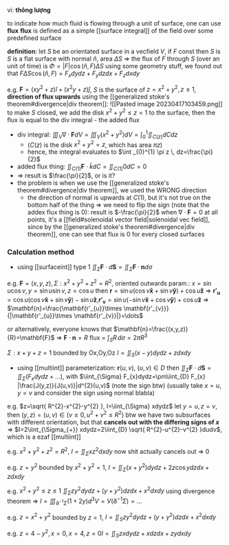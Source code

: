 vi: **thông lượng**

to indicate how much fluid is flowing through a unit of surface, one can use **flux**
**flux** is defined as a simple [[surface integral]] of the field over some predefined surface

**definition**: let $S$ be an orientated surface in a vecfield $V$, if $F$ const then $S$ is $S$ is a flat surface with normal $\hat{n}$, area $\Delta S$ => the flux of $F$ through $S$ (over an unit of time) is $\Phi=|F|\cos(\hat{n},F)\Delta S$
using some geometry stuff, we found out that $F\Delta S\cos(\hat{n}, F)=F_{x}dydz+F_{y}dzdx+F_{z}dxdy$

e.g. $\mathbf{F}=(xy^{2}+z)\hat{i}+(x^{2}y+z)\hat{j}$, $S$ is the surface of $z=x^{2}+y^{2}, z\leq 1$, **direction of flux upwards**
using the [[generalized stoke's theorem#divergence|div theorem]]:
![[Pasted image 20230417103459.png]]
to make $S$ closed, we add the disk $x^{2}+y^{2}\leq z=1$ to the surface, then the flux is equal to the div integral - the added flux
- div integral: $\iiint_{V}\nabla\cdot \mathbf{F}dV=\iiint_{V}(x^{2}+y^{2})dV=\int _{0}^{1}\iint_{C(z)}dCdz$
	- ($C(z)$ is the disk $x^{2}+y^{2}=z$, which has area $\pi z$)
	- hence, the integral evaluates to $\int _{0}^{1} \pi z \, dz=\frac{\pi}{2}$
- added flux thing: $\iint_{C(1)}\mathbf{F}\cdot \hat{k}dC=\iint_{C(1)}0dC=0$
- => result is $\frac{\pi}{2}$, or is it?
- the problem is when we use the [[generalized stoke's theorem#divergence|div theorem]], we used the WRONG direction
	- the direction of normal is upwards at $C(1)$, but it's not true on the bottom half of the thing => we need to flip the sign (note that the addex flux thing is 0): result is $-\frac{\pi}{2}$
when $\nabla\cdot \mathbf{F}=0$ at all points, it's a [[field#solenoidal vector field|solenoidal vec field]], since by the [[generalized stoke's theorem#divergence|div theorem]], one can see that flux is 0 for every closed surfaces

### Calculation method
- using [[surfaceint]] type 1
$\iint_{\Sigma} \mathbf{F}\cdot d\mathbf{S}=\iint_{\Sigma} \mathbf{F}\cdot \mathbf{n} d\sigma$

e.g. $\mathbf{F}=(x,y,z), \Sigma: x^{2}+y^{2}+z^{2}=R^{2}$, oriented outwards
param.: $x=\sin u\cos v,y=\sin u\sin v,z=\cos u$
then $\mathbf{r}=\sin u(\cos v \mathbf{\hat{x}}+\sin v \mathbf{\hat{y}})+\cos u \mathbf{\hat{z}}$
=> $\mathbf{r'_{u}}=\cos u(\cos v\mathbf{\hat{x}}+\sin v \mathbf{\hat{y}})-\sin u\mathbf{\hat{z}},$$\mathbf{r'_{v}}=\sin u(-\sin v\mathbf{\hat{x}}+\cos v \mathbf{\hat{y}})+\cos u\mathbf{\hat{z}}$
=> $\mathbf{n}=\frac{\mathbf{r'_{u}}\times \mathbf{r'_{v}}}{|\mathbf{r'_{u}}\times \mathbf{r'_{v}}|}=\dots$

or alternatively, everyone knows that $\mathbf{n}=\frac{(x,y,z)}{R}=\mathbf{F}$ => $\mathbf{F}\cdot \mathbf{n}=R$
flux = $\int_{S} R \, d\sigma=2\pi R^{3}$

$\Sigma: x+y+z=1$ bounded by Ox,Oy,Oz
$I=\iint_{S} (x-y)dydz+zdxdy$

- using [[multiint]]
parameterization: $\mathbf{r}(u,v)$, $(u,v) \in D$
then $\iint_{\Sigma} \mathbf{F}\cdot d\mathbf{S}=\iint_{\Sigma} (F_{x}dydz+\dots)$, with
$\iint_{\Sigma} F_{x}dydz=\pm\iint_{D} F_{x} |\frac{J(y,z)}{J(u,v)}|d^{2}(u,v)$ (note the sign btw)
(usually take $x=u,y=v$ and consider the sign using normal blabla)

e.g. $z=\sqrt{ R^{2}-x^{2}-y^{2} }, I=\iint_{\Sigma} xdydz$
let $y=u,z=v$, then $(y,z)=(u,v)\in(v\geq 0, u^{2}+v^{2}\leq R^{2})$
btw we have two subsurfaces with different orientation, but that **cancels out with the differing signs of $x$** => $I=2\iint_{\Sigma_{+}} xdydz=2\iint_{D} \sqrt{ R^{2}-u^{2}-v^{2} }dudv$, which is a ezaf [[multiint]]

e.g. $x^{2}+y^{2}+z^{2}=R^{2}$, $I=\iint_{\Sigma} xz^{2}dxdy$
now shit actually cancels out => 0

e.g. $z=y^{2}$ bounded by $x^{2}+y^{2}=1$, $I=\iint_{\Sigma} (x+y^{2})dydz+2z\cos ydzdx+zdxdy$

e.g. $x^{2}+y^{2}\leq z\leq 1$
$\iint_{\Sigma} zy^{2}dydz+(y+y^{2})dzdx+x^{2}dxdy$
using divergence theorem => $I=\iiint_{\partial^{-1}\Sigma} (1+2y)d^{3}V=V(\partial^{-1}\Sigma)=\dots$

e.g. $z=x^{2}+y^{2}$ bounded by $z=1$, $I=\iint_{S} zy^{2}dydz+(y+y^{2})dzdx+x^{2}dxdy$

e.g. $z=4-y^{2},x=0,x=4,z=0$$I=\iint_{S} zxdydz+xdzdx+zydxdy$
